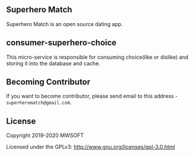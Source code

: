 ## Superhero Match
Superhero Match is an open source dating app.

## consumer-superhero-choice
This micro-service is responsible for consuming choice(like or dislike) and storing it into the database and cache. 

## Becoming Contributor
If you want to become contributor, please send email to this address - `superheromatch@gmail.com`.

## License
Copyright 2019-2020 MWSOFT

Licensed under the GPLv3: http://www.gnu.org/licenses/gpl-3.0.html